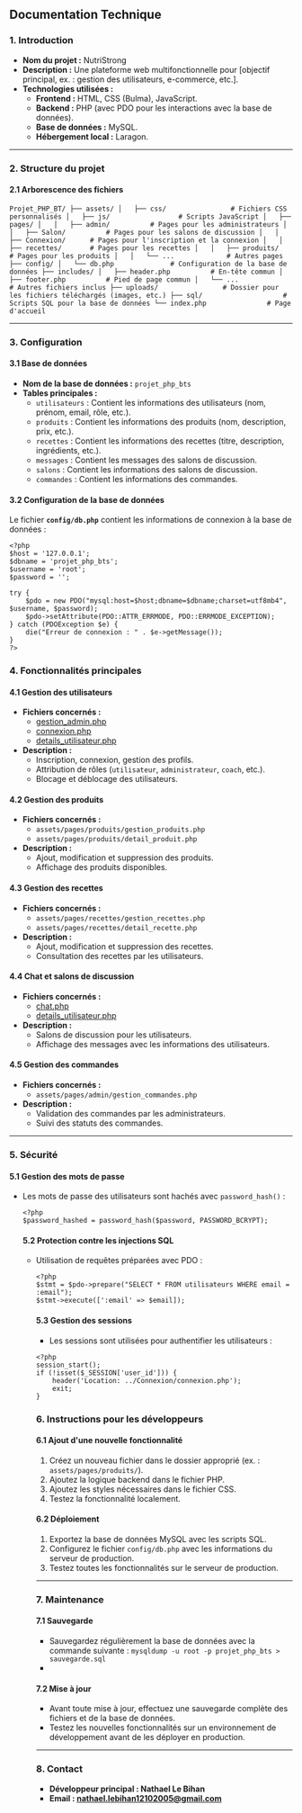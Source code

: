 ## **Documentation Technique**

### **1. Introduction**

* **Nom du projet :** NutriStrong
* **Description :** Une plateforme web multifonctionnelle pour [objectif principal, ex. : gestion des utilisateurs, e-commerce, etc.].
* **Technologies utilisées :**
  * **Frontend :** HTML, CSS (Bulma), JavaScript.
  * **Backend :** PHP (avec PDO pour les interactions avec la base de données).
  * **Base de données :** MySQL.
  * **Hébergement local :** Laragon.


---



### **2. Structure du projet**

#### **2.1 Arborescence des fichiers**

`Projet_PHP_BT/
├── assets/
│   ├── css/                # Fichiers CSS personnalisés
│   ├── js/                 # Scripts JavaScript
│   ├── pages/
│   │   ├── admin/          # Pages pour les administrateurs
│   │   ├── Salon/          # Pages pour les salons de discussion
│   │   ├── Connexion/      # Pages pour l'inscription et la connexion
│   │   ├── recettes/       # Pages pour les recettes
│   │   ├── produits/       # Pages pour les produits
│   │   └── ...             # Autres pages
├── config/
│   └── db.php              # Configuration de la base de données
├── includes/
│   ├── header.php          # En-tête commun
│   ├── footer.php          # Pied de page commun
│   └── ...                 # Autres fichiers inclus
├── uploads/                # Dossier pour les fichiers téléchargés (images, etc.)
├── sql/                    # Scripts SQL pour la base de données
└── index.php               # Page d'accueil`


---



### **3. Configuration**

#### **3.1 Base de données**

* **Nom de la base de données :** `projet_php_bts`
* **Tables principales :**
  * `utilisateurs` : Contient les informations des utilisateurs (nom, prénom, email, rôle, etc.).
  * `produits` : Contient les informations des produits (nom, description, prix, etc.).
  * `recettes` : Contient les informations des recettes (titre, description, ingrédients, etc.).
  * `messages` : Contient les messages des salons de discussion.
  * `salons` : Contient les informations des salons de discussion.
  * `commandes` : Contient les informations des commandes.

#### **3.2 Configuration de la base de données**

Le fichier **`config/db.php`** contient les informations de connexion à la base de données :

```
<?php
$host = '127.0.0.1';
$dbname = 'projet_php_bts';
$username = 'root';
$password = '';

try {
    $pdo = new PDO("mysql:host=$host;dbname=$dbname;charset=utf8mb4", $username, $password);
    $pdo->setAttribute(PDO::ATTR_ERRMODE, PDO::ERRMODE_EXCEPTION);
} catch (PDOException $e) {
    die("Erreur de connexion : " . $e->getMessage());
}
?>
```


### **4. Fonctionnalités principales**

#### **4.1 Gestion des utilisateurs**

* **Fichiers concernés :**
  * [gestion_admin.php](vscode-file://vscode-app/c:/Users/xarun/AppData/Local/Programs/Microsoft%20VS%20Code/resources/app/out/vs/code/electron-sandbox/workbench/workbench.html)
  * [connexion.php](vscode-file://vscode-app/c:/Users/xarun/AppData/Local/Programs/Microsoft%20VS%20Code/resources/app/out/vs/code/electron-sandbox/workbench/workbench.html)
  * [details_utilisateur.php](vscode-file://vscode-app/c:/Users/xarun/AppData/Local/Programs/Microsoft%20VS%20Code/resources/app/out/vs/code/electron-sandbox/workbench/workbench.html)
* **Description :**
  * Inscription, connexion, gestion des profils.
  * Attribution de rôles (`utilisateur`, `administrateur`, `coach`, etc.).
  * Blocage et déblocage des utilisateurs.

#### **4.2 Gestion des produits**

* **Fichiers concernés :**
  * `assets/pages/produits/gestion_produits.php`
  * `assets/pages/produits/detail_produit.php`
* **Description :**
  * Ajout, modification et suppression des produits.
  * Affichage des produits disponibles.

#### **4.3 Gestion des recettes**

* **Fichiers concernés :**
  * `assets/pages/recettes/gestion_recettes.php`
  * `assets/pages/recettes/detail_recette.php`
* **Description :**
  * Ajout, modification et suppression des recettes.
  * Consultation des recettes par les utilisateurs.

#### **4.4 Chat et salons de discussion**

* **Fichiers concernés :**
  * [chat.php](vscode-file://vscode-app/c:/Users/xarun/AppData/Local/Programs/Microsoft%20VS%20Code/resources/app/out/vs/code/electron-sandbox/workbench/workbench.html)
  * [details_utilisateur.php](vscode-file://vscode-app/c:/Users/xarun/AppData/Local/Programs/Microsoft%20VS%20Code/resources/app/out/vs/code/electron-sandbox/workbench/workbench.html)
* **Description :**
  * Salons de discussion pour les utilisateurs.
  * Affichage des messages avec les informations des utilisateurs.

#### **4.5 Gestion des commandes**

* **Fichiers concernés :**
  * `assets/pages/admin/gestion_commandes.php`
* **Description :**
  * Validation des commandes par les administrateurs.
  * Suivi des statuts des commandes.

---

### **5. Sécurité**

#### **5.1 Gestion des mots de passe**

* Les mots de passe des utilisateurs sont hachés avec `password_hash()` :

  ```
  <?php
  $password_hashed = password_hash($password, PASSWORD_BCRYPT);
  ```
  #### **5.2 Protection contre les injections SQL**


  * Utilisation de requêtes préparées avec PDO :

    ```
    <?php
    $stmt = $pdo->prepare("SELECT * FROM utilisateurs WHERE email = :email");
    $stmt->execute([':email' => $email]);
    ```
    #### **5.3 Gestion des sessions**


    * Les sessions sont utilisées pour authentifier les utilisateurs :

    ```
    <?php
    session_start();
    if (!isset($_SESSION['user_id'])) {
        header('Location: ../Connexion/connexion.php');
        exit;
    }
    ```
    ### **6. Instructions pour les développeurs**

    #### **6.1 Ajout d'une nouvelle fonctionnalité**

    1. Créez un nouveau fichier dans le dossier approprié (ex. : `assets/pages/produits/`).
    2. Ajoutez la logique backend dans le fichier PHP.
    3. Ajoutez les styles nécessaires dans le fichier CSS.
    4. Testez la fonctionnalité localement.

    #### **6.2 Déploiement**

    1. Exportez la base de données MySQL avec les scripts SQL.
    2. Configurez le fichier `config/db.php` avec les informations du serveur de production.
    3. Testez toutes les fonctionnalités sur le serveur de production.

    ---

    ### **7. Maintenance**

    #### **7.1 Sauvegarde**

    * Sauvegardez régulièrement la base de données avec la commande suivante :
      `mysqldump -u root -p projet_php_bts > sauvegarde.sql`
    * 

    #### **7.2 Mise à jour**

    * Avant toute mise à jour, effectuez une sauvegarde complète des fichiers et de la base de données.
    * Testez les nouvelles fonctionnalités sur un environnement de développement avant de les déployer en production.

    ---

    ### **8. Contact**

    * **Développeur principal : Nathael Le Bihan**
    * **Email : nathael.lebihan12102005@gmail.com**
